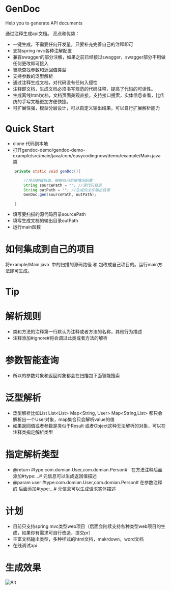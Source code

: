 # GenDoc
Help you to generate API documents

通过注释生成api文档。
亮点和优势：
* 一键生成，不需要任何开发量，只要补充完善自己的注释即可
* 支持spring mvc各种注解配置
* 兼容swagger的部分注解，如果之前已经接过swagger，swagger部分不用做任何更改即可接入
* 智能查找参数和返回值类型
* 支持参数的泛型解析
* 通过注释生成文档，对代码没有任何入侵性
* 注释即文档，生成文档必须书写规范的代码注释，提高了代码的可读性。
* 生成离线html文档，文档页面美观直接，支持接口搜索，实体信息查看，比传统的手写文档更加方便快捷。
* 可扩展性强，模型分层设计，可以自定义输出结果，可以自行扩展解析能力

# Quick Start
* clone 代码到本地
* 打开gendoc-demo/gendoc-demo-example/src/main/java/com/easycodingnow/demo/example/Main.java 类
``` java
    private static void genDoc(){

        //项目的根目录，根据自己机器情况配置
        String sourcePath = ""; //源代码目录
        String outPath = ""; //生成的文件输出目录
        GenDoc.gen(sourcePath, outPath);

    }
```
* 填写要扫描的源代码目录sourcePath
* 填写生成文档的输出目录outPath
* 运行main函数


# 如何集成到自己的项目
将example/Main.java  中的扫描的源码路径 和 包改成自己项目的。运行main方法即可生成。

# Tip
# 解析规则
* 类和方法的注释第一行默认为注释或者方法的名称，其他行为描述
* 注释添加#ignore#将会调过此类或者方法的解析

# 参数智能查询
* 所以的参数对象和返回对象都会在扫描包下面智能搜索

# 泛型解析
* 泛型解析比如List<User> List<List<User>>  Map<String, User>  Map<String,List<User>> 都只会解析出一个User对象，map集合只会解析value的值
* 如果返回值或者参数是类似于Result<T> 或者Object这种无法解析的对象，可以在注释类指定解析类型

# 指定解析类型
* @return #type:com.domian.User,com.domian.Person#   在方法注释后面添加#type:...# 元信息可以生成返回值描述
* @param user  #type:com.domian.User,com.domian.Person# 在参数注释的 后面添加#type:...# 元信息可以生成请求实体描述



# 计划
* 目前只支持spring mvc类型web项目（后面会陆续支持各种类型web项目的生成，如果你有需求可自行改造，提交pr）
* 丰富文档输出类型，多种样式的html文档，makrdown，word文档
* 在线调试api

# 生成效果
![Alt](https://github.com/easycodingnow/genDoc/blob/master/doc.png)






